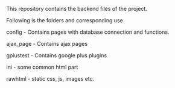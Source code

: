 This repository contains the backend files of the project.

Following is the folders and corresponding use


config - Contains pages with database connection and functions.


ajax_page - Contains ajax pages


gplustest - Contains google plus plugins


ini - some common html part


rawhtml - static css, js, images etc.
